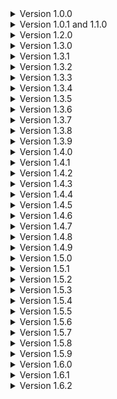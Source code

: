 <details>
<summary>Version 1.0.0</summary>
Mod released with 3 scrap items and one equipment item.
</details>

<details>
<summary>Version 1.0.1 and 1.1.0</summary>
How does this website work?
</details>

<details>
<summary>Version 1.2.0</summary>
Figured out how this website works and made some name changes to avoid conflicts with other mods.
</details>

<details>
<summary>Version 1.3.0</summary>
Small code tweaks, starting work on a couple new items, and found some wonky mod interactions that I may or may not fix in the future but I will note them for now :D
</details>

<details>
<summary>Version 1.3.1</summary>
Small code tweaks, added bandages and the medkit, started work on a defibrillator and giving the crowbar a unique function.
</details>

<details>
<summary>Version 1.3.2</summary>
fixed some homepage text.
</details>

<details>
<summary>Version 1.3.3</summary>
fixed/updated some more homepage text.
</details>

<details>
<summary>Version 1.3.4</summary>
Added placeholder audio clips to stop the log spam and lag about it, sorry about that.
</details>

<details>
<summary>Version 1.3.5</summary>

- Changed how the explosive tank works and changed the testing spawn rate I had forgot to change (my bad)
- Disabled the crowbar and nail because I'm not happy with them
- Worked on the defibrillator some more
- Added the walking cane
- A whole bunch of random fixes
</details>

<details>
<summary>Version 1.3.6</summary>
Added a github? New textures, fixes, nothing major.
</details>

<details>
<summary>Version 1.3.7</summary>
Fixed for v50
</details>

<details>
<summary>Version 1.3.8</summary>
Fixed the scrap values not being the correct value in-game, nerfed the walking cane speed, added effects to using the medkit and bandages, fixed bandages not giving enough uses, fixed medkit logic, probably fixed some other stuff.
</details>

<details>
<summary>Version 1.3.9</summary>
Buffed the handlamp, buffed the walking cane slightly, and the walking cane now properly spawns on titan, dine, and rend. The 4.0.0 update may take a bit longer as I have quite a few items I'm creating that will require more attention and testing to work properly.
</details>

<details>
<summary>Version 1.4.0</summary>
Cleaned up a ton of beginner code, first try syncing the explosive tank's explosion (If you're reading this please report issues on github, multiplayer issues are difficult to test solo), fixed the models and cleaned up their textures, fixed some of the items floating when spawning the first time, more stuff probably. The items I planned to add are on hold to see if this implementation of the explosive tank works, If everything seems to be working I will add them next update.</details>

<details>
<summary>Version 1.4.1</summary>
New batch of items including: the toolbox, radioactive mineral cell, and gift wrap all with a new unique use or effect, new icons again. As always, this was tested in singleplayer and while I did account for multiplayer if any inconsistencies or bugs occur let me know on my github.</details>

<details>
<summary>Version 1.4.2</summary>

- Shrunk the handlamp so it doesn't cover as much screen space when held.
- Fixed random inconsistencies.
- Hopefully fixed the toolbox's syncing (forgot one word!).
</details>

<details>
<summary>Version 1.4.3</summary>

#### It's been a while since I started this update so I'll just note all the changes I remember.

- The Toolbox is now button presses instead of holding to use.
- The Medkit is now hold to heal instead of toggle.
- Replaced the Gift wrap with the Wish list.
- "radioactive mineral cell" is now named "radioactive cell" because name too long.
- Added the sizable scissors scrap item.
- Various model tweaks or redoes.
- Fixed a bunch of bugs I found that weren't too serious so I'm assuming nobody experienced them enough to report them.
- A ton of code changes and improvements probably.
- Replenished motivation.

#### And now for balance tweaks that I remember changing.

- The Medkit costs less and heals slightly faster.
- Bandages heal more with less charges (20 x 3) and now have a .5 second cooldown between uses.
- When dismantling turrets with the toolbox it has a chance of dropping a high value laser pointer.
- Explosive tank timer can be any time between 2-4 minutes.
- Walking cane nerfed again because I felt literally untouchable running from monsters with it in hand so now it's speed boost is 2x.

#### The next update shouldn't take as long, and as always, please report any issues on the GitHub page.

</details>

<details>
<summary>Version 1.4.4</summary>

#### The First in a line of refinement updates. New items added after this will try to stay equal or above the quality of the current items meaning it may take slightly longer before I post a new item.

- The Handlamp now uses it's own script so it shouldn't be affected by mods that change the flashlight but will still be affected by mods that change world lighting.
- The Handlamp no longer shows the flashlight's headlight when pocketed.
- The Handlamp is the first and only item to receive sounds. More items will have sounds added gradually.
- Fixed the radioactive cells model clipping from some angles and changed it's holding position.
- Fix for the harmless toolbox use error.
- Fix for the radioactive cell keeping it's previous name when scanned.
- Lowered the amount of clicks for the toolbox slightly and removed the click cooldown so clicking too quickly won't only count some clicks.
- Drastically improved the icons for everything.
- Candy jar disabled for now while I decide what to do with it.

#### That's all for now. If any issues arise from the Handlamp's new script (as I only tested it in singleplayer) report the issue and I'll fix it asap.

##### Also, I'm looking to change the name of the mod without having to post this as a new mod so if anyone knows how, I could really use the advice. I was considering just changing the name in the files but I don't want to break user's games by accident.

</details>

<details>
<summary>Version 1.4.5</summary>

#### Quick update
- tweaked explosive tank holding position
- removed glitchlist the wishlist (wishlist)

</details>

<details>
<summary>Version 1.4.6</summary>

#### Refinement strikes twice.

- Added sounds to the Explosive Tank, Radioactive Cell, Toolbox, Medkit, Bandages, and Sizable Scissors.
- Added the Lollipop scrap item.
- Added the Padlock scrap item.
- Readded the crowbar (Just a normal piece of scrap for now).

Leave feedback, changes, or additions on my Github. Really wish there was a comments section somewhere but whatever.
</details>

<details>
<summary>Version 1.4.7</summary>

- Explosive tank can be reactivated by dropping it a couple times after it's been deactivated.
- Explosive tank effect and sounds are now indicators of whether it is active or not (no more sound effect in the ship).
- Shuffled the candy effects around and added a couple new ones.
- Lowered candies spawn rates to account for there being more of them.

Planned Additions - More sounds, two completely new items, mod options, think of more interesting candy effects, defib and crowbar functions finally.

Updates will continue to be slow, sorry. Leave feedback, changes, or additions on my Github. Really wish there was a comments section somewhere but whatever.
</details>

<details>
<summary>Version 1.4.8</summary>

#### Updated to v55

- Fixed the weight issues introduced in v55 that some of the items had. No more 120 lb lollipops.
- Fixed Explosive tank being completely broken in v55.
- Tried adding an image to the mod page. hopefully it works.

Planned Additions - More sounds, two completely new items, mod options, think of more interesting candy effects, defib and crowbar functions finally.

Updates will continue to be slow, sorry. Leave feedback, changes, or additions on my Github. Really wish there was a comments section somewhere but whatever.
</details>

<details>
<summary>Version 1.4.9</summary>

#### Updated to v55

- Fixed the weight issues introduced in v55 that some of the items had. No more 120 lb lollipops.
- Fixed Explosive tank being completely broken in v55.
- Tried adding an image to the mod page. hopefully it works.
- Definitely didn't mess up something on the modpage in version 1.4.8 and updated again in two minutes to fix it.

Planned Additions - More sounds, two completely new items, mod options, think of more interesting candy effects, defib and crowbar functions finally.

Updates will continue to be slow, sorry. Leave feedback, changes, or additions on my Github. Really wish there was a comments section somewhere but whatever.
</details>

<details>
<summary>Version 1.5.0</summary>

#### So many changes so little time.

- Changed some names and fixed inconsistent names.
- Added tags for all items to prevent item conflicts.
- Increased Radioactive Cell's price very slightly and dimmed its light a bit.
- Radioactive Cell's damage now works differently and its damage is based on how long you've held it.
- Fixed crash and syncing issue with the padlock.
- Removed healing sounds because they were very annoying to listen to.
- Scissors are more consistently dangerous.
- Reverted Tool Box to hold to use instead of spam clicking.
- Tried to fix Tool Box rewards being desynced.
- Tool Box can now dismantle active turrets after a lengthy dismantle time (5 seconds for landmines, 15 for turrets).
- Reduced the candies spawn rates further.
- Increased the candies values.
- Tweaked the Explosive Tank's functions.
- Model and sprite tweaks.
- Added control tooltips.
- Added configs for whether an item is loaded and if it is scrap or a store item (Pretty messy, took hours, but works).
- Added sound for deconstructing with the toolbox. I wanted UI but my mind refuses to sit through any more hours of confusion.
- And as always random minor things I've forgotten about.

Planned Additions - More sounds, three completely new items, think of more interesting candy effects, defib and crowbar functions finally.

If there are ANY issues, the link to my github is at the top of the page! Should be able to squeeze out one more update with some new content before I'll be very busy.
</details>

<details>
<summary>Version 1.5.1</summary>

#### New stuff, more fixes.

- Added the rose scrap Item.
- Added ticket of exchange and golden ticket of exchange scrap items.
- Fixed some tool box and medical kit issues.
- Fixed tangled configs issue.
- Redid my latest icon changes because they looked terrible.
- Code consolidation.
- Reduced tool box turret dismantle time to 12, increased mine dismantle time to 6.
- Added various sounds to items.
- Rearranged the candy effects.


Planned Additions - More sounds, think of more interesting candy effects, defib and crowbar functions finally.

If there are ANY issues, the link to my github is at the top of the page!
</details>

<details>
<summary>Version 1.5.2</summary>

#### The "how many updates?" update.

- Dimmed the hand lamp's bulb glow even further.
- Some more toolbox fixes.
- Gave exchange tickets the icons I forgot to add last update.
- Fixed explosive tank drop counter getting stuck and slightly lowered the time before exploding.
- Edits to the mod description.

Planned Additions - More sounds, think of more interesting candy effects, defib and crowbar functions finally.

If there are ANY issues, the link to my github is at the top of the page!
</details>

<details>
<summary>Version 1.5.3</summary>

#### The final update of my week long update spree.

- Various model tweaks.
- Stopped the rose from hurting you twice when picked up initially.
- Removed leftover logging from testing.
- Dimmed the hand lamp EVEN FURTHER.
- Fixed the padlock floating when first spawned.
- Fixed instances where the explosive tank being created inside the ship room causes issues.
- I don't know if this actually needs csync so I removed the dependency for now.
- Crowbar is now a melee weapon that weighs a bit less than the usual shovel. opening doors with it will come later.
- Tweaked spawnrates a bit.
- Buffed healing a little.
- Added a bunch of missing sounds
- Simplified some code.


Planned Additions - defib and crowbar functions eventually.

I can never playtest enough so if you encounter ANY issues, the link to my github is at the top of the page!
</details>

<details>
<summary>Version 1.5.4</summary>

#### Was supposed to be the last update for this week but...oops.

- Was testing some new teleporter item code using chocolate and I forgot to put chocolate back to how it's suppose to be last update. OOPS.
- Explosive tank and rad cell value increased.
- Rad cell damage nerfed.
- Added tips to the mod page for surviving only the most dangerous scrap items.
- Candies that gave minor speed now also refill your stamina.

Planned Additions/Changes - defib and crowbar functions eventually.

If there are ANY issues, the link to my github is at the top of the page!
</details>

<details>
<summary>Version 1.5.5</summary>

#### The "It's technically next week" update.

- Handlamp bulb now properly changes whether it's on or off.
- Explosive tank sound was playing when it wasn't yet enabled. don't know how this started but I fixed it.
- Nerfed the radioactive cell's damage intervals even further to try and give more time when eyeless dogs force you to hold it and when the map is a longer one.
- Following the previous change, I've increased the explosive tanks timer a bit to give more time.
- Rewrote a chunk of old code to fix instances where the radioactive cell continued to hurt its holder from the grave when they are killed while holding it.

Planned Additions/Changes - defib and crowbar functions eventually.

If there are ANY issues, the link to my github is at the top of the page!
</details>

<details>
<summary>Version 1.5.6</summary>

#### The ..stable? update.

- Completely rewrote how the handlamp code functions.
- Consolidated some code, fixed some bugs.
- Disabled candies in configs by default for now because they aren't too useful and bloat the spawning pool with lower value scrap items. If I don't find a use for them I may scrap them.
- Added the candy dispenser.
- Made the crowbar able to open doors by hitting them.
- Messed with the medical kit, hopefully it works correctly now. probably not.

Planned Additions/Changes - defib.

If there are ANY issues, the link to my github is at the top of the page!
</details>

<details>
<summary>Version 1.5.7</summary>

#### The ..stable? update.

- Completely rewrote how the handlamp code functions.
- Consolidated some code, fixed some bugs.
- Disabled candies in configs by default for now because they aren't too useful and bloat the spawning pool with lower value scrap items. If I don't find a use for them I may scrap them.
- Added the candy dispenser.
- Made the crowbar able to open doors by hitting them.
- Messed with the medical kit, hopefully it works correctly now. probably not.
- Forgot to import..

Planned Additions/Changes - defib.

If there are ANY issues, the link to my github is at the top of the page!
</details>

<details>
<summary>Version 1.5.8</summary>

#### An update of all time.

- Tweaked radioactive cell damage to put you on critical health before killing you instead of killing you instantly at 25 health sometimes.
- Crowbar takes two-three hits to unlock a locked door instead of 1 and will knock it open.
- Crowbar can knock open unlocked closed doors by hitting them once.
- Reduced time to heal with the medical kit.
- The medical kit now replenishes its healthpool overtime instead of being restocked at the ship, it'll take a bit to get it balanced right but it's a start.
- Possibly fixed spawning issues with all items including the tickets, dispenser, and toolbox. Or made it worse, we shall see.
- Tweaked spawn rates a bit.
- Model tweaks.

Planned Additions/Changes - defib For real this time.

I've been working on a few more interesting items but with my new job and needing to learn new code stuff for them it's taking a bit longer, and I just wanted to get this update out. If there are ANY issues, the link to my github is at the top of the page!
</details>

<details>
<summary>Version 1.5.9</summary>

#### V60 compatibilty confirmation update.

- Increased crowbar's spawnrate to account for other item spawn increases.
- Made any tools or scrap tools grabbable in orbit.
- Lowered candy spawn rates.
- Lowered the golden ticket conversions to 5 instead of 10 and increased it's spawn rate to 5.
- Tried to fix spawned scrap values only showing for the host, like the candy from the dispenser.
- Updated some internal stuff to the latest versions.

Planned Additions/Changes - defib For real THIS time.

Next update will be 2-3 new items. If there are ANY issues, the link to my github is at the top of the page!
</details>

<details>
<summary>Version 1.6.0</summary>

#### The laying foundations update 1/2

- Tried to sync the padlock's door locking mechanic between players so you can lock your friends in rooms. You asked for it.
- Added the Defibrillator (disabled by default for testing. If you'd like to try it, enable it in the configs, but expect bugs).
- Added the Lifeline (disabled by default for testing. If you'd like to try it, enable it in the configs, but expect bugs).
- Added the Pocket Watch (Was supposed to have a function but I gave it's function to the Lifeline Device after I had already made its model. If you have any ideas what it should do I'd love to hear them).
- Added the adrenaline shot
- Removed candies.
- Restored some textures that mysteriously disappeared.
- Reduced the handlamp's battery capacity slightly so I could boost it's light reach slightly
- Made dropping the explosive tank deduct less time so new users have more time to think about picking it back up and so dropping it the first couple times isn't as punishing.
- The explosive tank's dropping mechanics are now completely disabled when dropped within the ship. Hitting it still blows it up.
- Messed with the spawn values again, one day maybe they'll feel correct.
- Worked on the spawn method for everything again.
- Increased the chance to spawn candy with the candy dispenser slightly.
- Tweaked the toolbox's trap detection to be more stable and accurate because it turns out landmines just have a weird collider or something. It also works more consistently while crounching now.
- Increased the value of scrap produced by the toolbox and slightly reduced it's cost because everytime I buy a toolbox it feels like traps mysteriously cease to exist.
- Changed some item's weights.
- Stuff I forgot about.


Planned Additions/Changes - Use medkit on teamates to heal them functionality, I actually hate doing ui but the toolbox will get ui someday, ...

The next update will have bug fixes for issues I recieve, some configs (I hate coding configs), effects/animations/sounds I didn't do due to lack of time, and probably balancing changes after I playtest the additions. I'm going to bed...
Report ANY and ALL issues if possible, the link to my github is at the top of the page!
</details>

<details>
<summary>Version 1.6.1</summary>

#### Small follow-up update

- Undid some changes I made that just broke more stuff.
- Various fixes
- Fixed defib and lifeline not having battery initially.
- Made defib and lifeline disabled by default like I intended.
- Increased the toolbox price.
- Fixed plenty of incorrect code.
- I'm redoing most icons so those will be coming soon but I've added temporary icons to the new items.
- Tweaked some of the models.

Planned Additions/Changes - I'm messing with the defib model and will add It's icon when I finish it (the white square on the hotbar is a missing item texture not a bug), some sounds are still missing, some effects are still missing, rename lifeline, more bugs.

Pretty tired so the next update will take a few days unless a bug is critical, see y'all then. If there are ANY issues, the link to my github is at the top of the page!
</details>

<details>
<summary>Version 1.6.2</summary>

#### Coat of paint update 2/2

- Fixed a OLD critical bug that caused the medical kit and bandages to stop working after a day or reset.
- Gave candy dispenser it's damage back, that change wasn't intentional.
- All new item icons and mod icon
- Added new sounds
- Added new effects
- Tweaked models some more

Planned Additions/Changes - A couple new deadly/dangerous scrap items...

Thanks for 100,000 downloads I really appreciate it! If there are ANY issues, the link to my github is at the top of the page!
</details>






